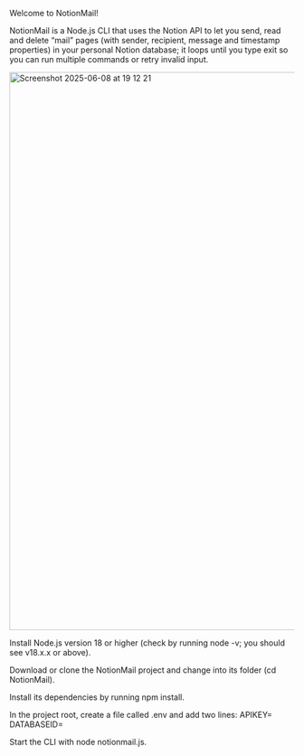 Welcome to NotionMail!

NotionMail is a Node.js CLI that uses the Notion API to let you send, read and delete “mail” pages (with sender, recipient, message and timestamp properties) in your personal Notion database; it loops until you type exit so you can run multiple commands or retry invalid input.

<img width="986" alt="Screenshot 2025-06-08 at 19 12 21" src="https://github.com/user-attachments/assets/874eaf88-cc2d-4c91-8796-e27c75515b80" />

Install Node.js version 18 or higher (check by running node -v; you should see v18.x.x or above).

Download or clone the NotionMail project and change into its folder (cd NotionMail).

Install its dependencies by running npm install.

In the project root, create a file called .env and add two lines:
APIKEY=<your Notion integration secret>
DATABASEID=<your Notion database ID>

Start the CLI with node notionmail.js.

